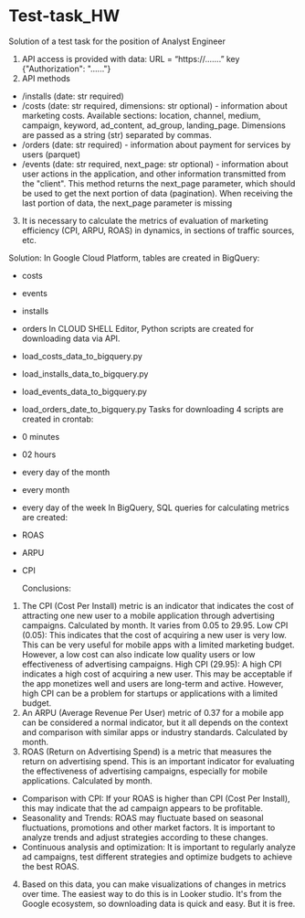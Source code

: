 # Test-task_HW
Solution of a test task for the position of Analyst Engineer
1. API access is provided with data:
   URL = “https://.......”
   key {"Authorization": "......"}
2. API methods
- /installs (date: str required)
- /costs (date: str required, dimensions: str optional) - information about marketing costs. Available sections: location, channel, medium, campaign, keyword, ad_content, ad_group, landing_page. Dimensions are passed as a string (str) separated by commas.
- /orders (date: str required) - information about payment for services by users (parquet)
- /events (date: str required, next_page: str optional) - information about user actions in the application, and other information transmitted from the "client". This method returns the next_page parameter, which should be used to get the next portion of data (pagination). When receiving the last portion of data, the next_page parameter is missing
3. It is necessary to calculate the metrics of evaluation of marketing efficiency (CPI, ARPU, ROAS) in dynamics, in sections of traffic sources, etc.


  Solution:
In Google Cloud Platform, tables are created in BigQuery:
- costs
- events
- installs
- orders
In CLOUD SHELL Editor, Python scripts are created for downloading data via API.
- load_costs_data_to_bigquery.py
- load_installs_data_to_bigquery.py
- load_events_data_to_bigquery.py
- load_orders_date_to_bigquery.py
Tasks for downloading 4 scripts are created in crontab:
- 0 minutes
- 02 hours
- every day of the month
- every month
- every day of the week
In BigQuery, SQL queries for calculating metrics are created:
- ROAS
- ARPU
- CPI

  Conclusions:
1. The CPI (Cost Per Install) metric is an indicator that indicates the cost of attracting one new user to a mobile application through advertising campaigns. Calculated by month. It varies from 0.05 to 29.95.
Low CPI (0.05): This indicates that the cost of acquiring a new user is very low. This can be very useful for mobile apps with a limited marketing budget. However, a low cost can also indicate low quality users or low effectiveness of advertising campaigns.
High CPI (29.95): A high CPI indicates a high cost of acquiring a new user. This may be acceptable if the app monetizes well and users are long-term and active. However, high CPI can be a problem for startups or applications with a limited budget.
2. An ARPU (Average Revenue Per User) metric of 0.37 for a mobile app can be considered a normal indicator, but it all depends on the context and comparison with similar apps or industry standards. Calculated by month.
3. ROAS (Return on Advertising Spend) is a metric that measures the return on advertising spend. This is an important indicator for evaluating the effectiveness of advertising campaigns, especially for mobile applications. Calculated by month.
- Comparison with CPI: If your ROAS is higher than CPI (Cost Per Install), this may indicate that the ad campaign appears to be profitable.
- Seasonality and Trends: ROAS may fluctuate based on seasonal fluctuations, promotions and other market factors. It is important to analyze trends and adjust strategies according to these changes.
- Continuous analysis and optimization: It is important to regularly analyze ad campaigns, test different strategies and optimize budgets to achieve the best ROAS.
4. Based on this data, you can make visualizations of changes in metrics over time. The easiest way to do this is in Looker studio. It's from the Google ecosystem, so downloading data is quick and easy. But it is free.

